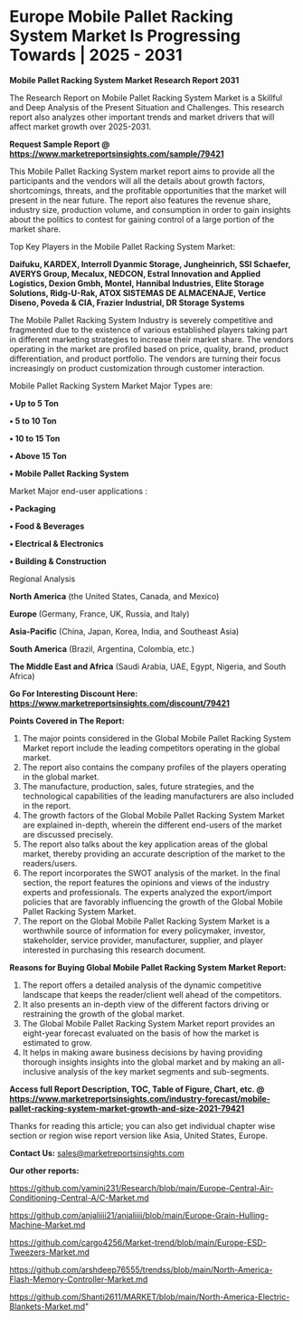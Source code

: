 # Europe Mobile Pallet Racking System Market Is Progressing Towards | 2025 - 2031

<strong>Mobile Pallet Racking System Market Research Report 2031</strong>

The Research Report on Mobile Pallet Racking System Market is a Skillful and Deep Analysis of the Present Situation and Challenges. This research report also analyzes other important trends and market drivers that will affect market growth over 2025-2031.

<strong>Request Sample Report @ <a href=https://www.marketreportsinsights.com/sample/79421>https://www.marketreportsinsights.com/sample/79421</a></strong>

This Mobile Pallet Racking System market report aims to provide all the participants and the vendors will all the details about growth factors, shortcomings, threats, and the profitable opportunities that the market will present in the near future. The report also features the revenue share, industry size, production volume, and consumption in order to gain insights about the politics to contest for gaining control of a large portion of the market share.

Top Key Players in the Mobile Pallet Racking System Market:

<strong>Daifuku, KARDEX, Interroll Dyanmic Storage, Jungheinrich, SSI Schaefer, AVERYS Group, Mecalux, NEDCON, Estral Innovation and Applied Logistics, Dexion Gmbh, Montel, Hannibal Industries, Elite Storage Solutions, Ridg-U-Rak, ATOX SISTEMAS DE ALMACENAJE, Vertice Diseno, Poveda & CIA, Frazier Industrial, DR Storage Systems</strong>

The Mobile Pallet Racking System Industry is severely competitive and fragmented due to the existence of various established players taking part in different marketing strategies to increase their market share. The vendors operating in the market are profiled based on price, quality, brand, product differentiation, and product portfolio. The vendors are turning their focus increasingly on product customization through customer interaction.

Mobile Pallet Racking System Market Major Types are:

<strong>• Up to 5 Ton

• 5 to 10 Ton

• 10 to 15 Ton

• Above 15 Ton

• Mobile Pallet Racking System</strong>

Market Major end-user applications :

<strong>• Packaging

• Food & Beverages

• Electrical & Electronics

• Building & Construction</strong>

Regional Analysis

</u><strong><b>North America</b></strong> (the United States, Canada, and Mexico)

<strong><b>Europe </b></strong>(Germany, France, UK, Russia, and Italy)

<strong><b>Asia-Pacific</b></strong> (China, Japan, Korea, India, and Southeast Asia)

<strong><b>South America</b></strong> (Brazil, Argentina, Colombia, etc.)

<strong><b>The Middle East and Africa</b></strong> (Saudi Arabia, UAE, Egypt, Nigeria, and South Africa)

<strong>Go For Interesting Discount Here: <a href=https://www.marketreportsinsights.com/discount/79421>https://www.marketreportsinsights.com/discount/79421</a></strong>

<strong>Points Covered in The Report:</strong>
<ol>
  <li>The major points considered in the Global Mobile Pallet Racking System Market report include the leading competitors operating in the global market.</li>
  <li>The report also contains the company profiles of the players operating in the global market.</li>
  <li>The manufacture, production, sales, future strategies, and the technological capabilities of the leading manufacturers are also included in the report.</li>
  <li>The growth factors of the Global Mobile Pallet Racking System Market are explained in-depth, wherein the different end-users of the market are discussed precisely.</li>
  <li>The report also talks about the key application areas of the global market, thereby providing an accurate description of the market to the readers/users.</li>
  <li>The report incorporates the SWOT analysis of the market. In the final section, the report features the opinions and views of the industry experts and professionals. The experts analyzed the export/import policies that are favorably influencing the growth of the Global Mobile Pallet Racking System Market.</li>
  <li>The report on the Global Mobile Pallet Racking System Market is a worthwhile source of information for every policymaker, investor, stakeholder, service provider, manufacturer, supplier, and player interested in purchasing this research document.</li>
</ol>
<strong>Reasons for Buying Global Mobile Pallet Racking System Market Report:</strong>

<ol>
  <li>The report offers a detailed analysis of the dynamic competitive landscape that keeps the reader/client well ahead of the competitors.</li>
  <li>It also presents an in-depth view of the different factors driving or restraining the growth of the global market.</li>
  <li>The Global Mobile Pallet Racking System Market report provides an eight-year forecast evaluated on the basis of how the market is estimated to grow.</li>
  <li>It helps in making aware business decisions by having providing thorough insights insights into the global market and by making an all-inclusive analysis of the key market segments and sub-segments.</li>
</ol>
<strong>Access full Report Description, TOC, Table of Figure, Chart, etc. @ <a href=https://www.marketreportsinsights.com/industry-forecast/mobile-pallet-racking-system-market-growth-and-size-2021-79421>https://www.marketreportsinsights.com/industry-forecast/mobile-pallet-racking-system-market-growth-and-size-2021-79421</a></strong>


Thanks for reading this article; you can also get individual chapter wise section or region wise report version like Asia, United States, Europe.

<strong>Contact Us:</strong>
sales@marketreportsinsights.com

<strong>Our other reports:</strong>

<a href=https://github.com/yamini231/Research/blob/main/Europe-Central-Air-Conditioning-Central-A/C-Market.md>https://github.com/yamini231/Research/blob/main/Europe-Central-Air-Conditioning-Central-A/C-Market.md</a>

<a href=https://github.com/anjaliiii21/anjaliiii/blob/main/Europe-Grain-Hulling-Machine-Market.md>https://github.com/anjaliiii21/anjaliiii/blob/main/Europe-Grain-Hulling-Machine-Market.md</a>

<a href=https://github.com/cargo4256/Market-trend/blob/main/Europe-ESD-Tweezers-Market.md>https://github.com/cargo4256/Market-trend/blob/main/Europe-ESD-Tweezers-Market.md</a>

<a href=https://github.com/arshdeep76555/trendss/blob/main/North-America-Flash-Memory-Controller-Market.md>https://github.com/arshdeep76555/trendss/blob/main/North-America-Flash-Memory-Controller-Market.md</a>

<a href=https://github.com/Shanti2611/MARKET/blob/main/North-America-Electric-Blankets-Market.md>https://github.com/Shanti2611/MARKET/blob/main/North-America-Electric-Blankets-Market.md</a>"

